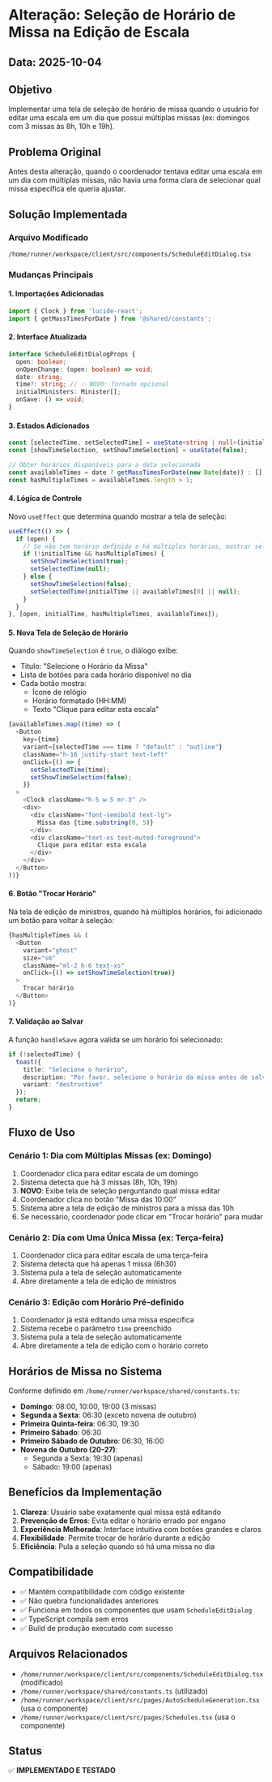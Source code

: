 # Alteração: Seleção de Horário de Missa na Edição de Escala

## Data: 2025-10-04

## Objetivo
Implementar uma tela de seleção de horário de missa quando o usuário for editar uma escala em um dia que possui múltiplas missas (ex: domingos com 3 missas às 8h, 10h e 19h).

## Problema Original
Antes desta alteração, quando o coordenador tentava editar uma escala em um dia com múltiplas missas, não havia uma forma clara de selecionar qual missa específica ele queria ajustar.

## Solução Implementada

### Arquivo Modificado
`/home/runner/workspace/client/src/components/ScheduleEditDialog.tsx`

### Mudanças Principais

#### 1. Importações Adicionadas
```typescript
import { Clock } from 'lucide-react';
import { getMassTimesForDate } from '@shared/constants';
```

#### 2. Interface Atualizada
```typescript
interface ScheduleEditDialogProps {
  open: boolean;
  onOpenChange: (open: boolean) => void;
  date: string;
  time?: string; // ✨ NOVO: Tornado opcional
  initialMinisters: Minister[];
  onSave: () => void;
}
```

#### 3. Estados Adicionados
```typescript
const [selectedTime, setSelectedTime] = useState<string | null>(initialTime || null);
const [showTimeSelection, setShowTimeSelection] = useState(false);

// Obter horários disponíveis para a data selecionada
const availableTimes = date ? getMassTimesForDate(new Date(date)) : [];
const hasMultipleTimes = availableTimes.length > 1;
```

#### 4. Lógica de Controle
Novo `useEffect` que determina quando mostrar a tela de seleção:
```typescript
useEffect(() => {
  if (open) {
    // Se não tem horário definido e há múltiplos horários, mostrar seleção
    if (!initialTime && hasMultipleTimes) {
      setShowTimeSelection(true);
      setSelectedTime(null);
    } else {
      setShowTimeSelection(false);
      setSelectedTime(initialTime || availableTimes[0] || null);
    }
  }
}, [open, initialTime, hasMultipleTimes, availableTimes]);
```

#### 5. Nova Tela de Seleção de Horário
Quando `showTimeSelection` é `true`, o diálogo exibe:
- Título: "Selecione o Horário da Missa"
- Lista de botões para cada horário disponível no dia
- Cada botão mostra:
  - Ícone de relógio
  - Horário formatado (HH:MM)
  - Texto "Clique para editar esta escala"

```typescript
{availableTimes.map((time) => (
  <Button
    key={time}
    variant={selectedTime === time ? "default" : "outline"}
    className="h-16 justify-start text-left"
    onClick={() => {
      setSelectedTime(time);
      setShowTimeSelection(false);
    }}
  >
    <Clock className="h-5 w-5 mr-3" />
    <div>
      <div className="font-semibold text-lg">
        Missa das {time.substring(0, 5)}
      </div>
      <div className="text-xs text-muted-foreground">
        Clique para editar esta escala
      </div>
    </div>
  </Button>
))}
```

#### 6. Botão "Trocar Horário"
Na tela de edição de ministros, quando há múltiplos horários, foi adicionado um botão para voltar à seleção:
```typescript
{hasMultipleTimes && (
  <Button
    variant="ghost"
    size="sm"
    className="ml-2 h-6 text-xs"
    onClick={() => setShowTimeSelection(true)}
  >
    Trocar horário
  </Button>
)}
```

#### 7. Validação ao Salvar
A função `handleSave` agora valida se um horário foi selecionado:
```typescript
if (!selectedTime) {
  toast({
    title: "Selecione o horário",
    description: "Por favor, selecione o horário da missa antes de salvar.",
    variant: "destructive"
  });
  return;
}
```

## Fluxo de Uso

### Cenário 1: Dia com Múltiplas Missas (ex: Domingo)
1. Coordenador clica para editar escala de um domingo
2. Sistema detecta que há 3 missas (8h, 10h, 19h)
3. **NOVO**: Exibe tela de seleção perguntando qual missa editar
4. Coordenador clica no botão "Missa das 10:00"
5. Sistema abre a tela de edição de ministros para a missa das 10h
6. Se necessário, coordenador pode clicar em "Trocar horário" para mudar

### Cenário 2: Dia com Uma Única Missa (ex: Terça-feira)
1. Coordenador clica para editar escala de uma terça-feira
2. Sistema detecta que há apenas 1 missa (6h30)
3. Sistema pula a tela de seleção automaticamente
4. Abre diretamente a tela de edição de ministros

### Cenário 3: Edição com Horário Pré-definido
1. Coordenador já está editando uma missa específica
2. Sistema recebe o parâmetro `time` preenchido
3. Sistema pula a tela de seleção automaticamente
4. Abre diretamente a tela de edição com o horário correto

## Horários de Missa no Sistema

Conforme definido em `/home/runner/workspace/shared/constants.ts`:

- **Domingo**: 08:00, 10:00, 19:00 (3 missas)
- **Segunda a Sexta**: 06:30 (exceto novena de outubro)
- **Primeira Quinta-feira**: 06:30, 19:30
- **Primeiro Sábado**: 06:30
- **Primeiro Sábado de Outubro**: 06:30, 16:00
- **Novena de Outubro (20-27)**:
  - Segunda a Sexta: 19:30 (apenas)
  - Sábado: 19:00 (apenas)

## Benefícios da Implementação

1. **Clareza**: Usuário sabe exatamente qual missa está editando
2. **Prevenção de Erros**: Evita editar o horário errado por engano
3. **Experiência Melhorada**: Interface intuitiva com botões grandes e claros
4. **Flexibilidade**: Permite trocar de horário durante a edição
5. **Eficiência**: Pula a seleção quando só há uma missa no dia

## Compatibilidade
- ✅ Mantém compatibilidade com código existente
- ✅ Não quebra funcionalidades anteriores
- ✅ Funciona em todos os componentes que usam `ScheduleEditDialog`
- ✅ TypeScript compila sem erros
- ✅ Build de produção executado com sucesso

## Arquivos Relacionados
- `/home/runner/workspace/client/src/components/ScheduleEditDialog.tsx` (modificado)
- `/home/runner/workspace/shared/constants.ts` (utilizado)
- `/home/runner/workspace/client/src/pages/AutoScheduleGeneration.tsx` (usa o componente)
- `/home/runner/workspace/client/src/pages/Schedules.tsx` (usa o componente)

## Status
✅ **IMPLEMENTADO E TESTADO**

